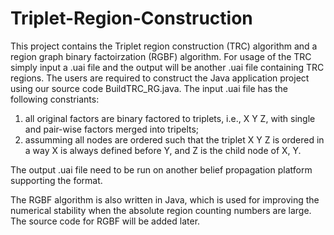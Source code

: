 # Triplet-Region-Construction
This project contains the Triplet region construction (TRC) algorithm and a region graph binary factoirzation (RGBF) algorithm.
For usage of the TRC simply input a .uai file and the output will be another .uai file containing TRC regions. 
The users are required to construct the Java application project using our source code BuildTRC_RG.java. 
The input .uai file has the following constriants:
1. all original factors are binary factored to triplets, i.e., X Y Z, with single and pair-wise factors merged into tripelts;
2. assumming all nodes are ordered such that the triplet X Y Z is ordered in a way X is always defined before Y, and Z is the child node of X, Y.

The output .uai file need to be run on another belief propagation platform supporting the format.

The RGBF algorithm is also written in Java, which is used for improving the numerical stability when the absolute region counting numbers are large. The source code for RGBF will be added later. 
